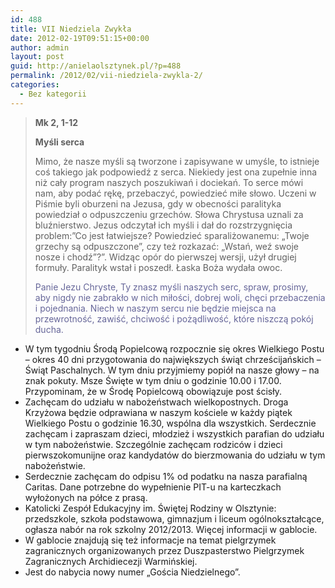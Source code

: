 ```yaml
---
id: 488
title: VII Niedziela Zwykła
date: 2012-02-19T09:51:15+00:00
author: admin
layout: post
guid: http://anielaolsztynek.pl/?p=488
permalink: /2012/02/vii-niedziela-zwykla-2/
categories:
  - Bez kategorii
---
```

> **Mk 2, 1-12**
> 
> **Myśli serca**
> 
> Mimo, że nasze myśli są tworzone i zapisywane w umyśle, to istnieje coś takiego jak podpowiedź z serca. Niekiedy jest ona zupełnie inna niż cały program naszych poszukiwań i dociekań. To serce mówi nam, aby podać rękę, przebaczyć, powiedzieć miłe słowo. Uczeni w Piśmie byli oburzeni na Jezusa, gdy w obecności paralityka powiedział o odpuszczeniu grzechów. Słowa Chrystusa uznali za bluźnierstwo. Jezus odczytał ich myśli i dał do rozstrzygnięcia problem:&#8221;Co jest łatwiejsze? Powiedzieć sparaliżowanemu: &#8222;Twoje grzechy są odpuszczone&#8221;, czy też rozkazać: &#8222;Wstań, weź swoje nosze i chodź&#8221;?&#8221;. Widząc opór do pierwszej wersji, użył drugiej formuły. Paralityk wstał i poszedł. Łaska Boża wydała owoc.
> 
> <span style="color: #666699;">Panie Jezu Chryste, Ty znasz myśli naszych serc, spraw, prosimy, aby nigdy nie zabrakło w nich miłości, dobrej woli, chęci przebaczenia i pojednania. Niech w naszym sercu nie będzie miejsca na przewrotność, zawiść, chciwość i pożądliwość, które niszczą pokój ducha.</span>

  * W tym tygodniu Środą Popielcową rozpocznie się okres Wielkiego Postu &#8211; okres 40 dni przygotowania do największych świąt chrześcijańskich &#8211; Świąt Paschalnych. W tym dniu przyjmiemy popiół na nasze głowy &#8211; na znak pokuty. Msze Święte w tym dniu o godzinie 10.00 i 17.00. Przypominam, że w Środę Popielcową obowiązuje post ścisły.
  * Zachęcam do udziału w nabożeństwach wielkopostnych. Droga Krzyżowa będzie odprawiana w naszym kościele w każdy piątek Wielkiego Postu o godzinie 16.30, wspólna dla wszystkich. Serdecznie zachęcam i zapraszam dzieci, młodzież i wszystkich parafian do udziału w tym nabożeństwie. Szczególnie zachęcam rodziców i dzieci pierwszokomunijne oraz kandydatów do bierzmowania do udziału w tym nabożeństwie.
  * Serdecznie zachęcam do odpisu 1% od podatku na nasza parafialną Caritas. Dane potrzebne do wypełnienie PIT-u na karteczkach wyłożonych na półce z prasą.
  * Katolicki Zespół Edukacyjny im. Świętej Rodziny w Olsztynie: przedszkole, szkoła podstawowa, gimnazjum i liceum ogólnokształcące, ogłasza nabór na rok szkolny 2012/2013. Więcej informacji w gablocie.
  * W gablocie znajdują się też informacje na temat pielgrzymek zagranicznych organizowanych przez Duszpasterstwo Pielgrzymek Zagranicznych Archidiecezji Warmińskiej.
  * Jest do nabycia nowy numer &#8222;Gościa Niedzielnego&#8221;.
